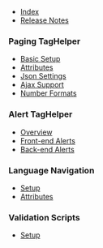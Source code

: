 - [Index][1]
- [Release Notes](https://github.com/LazZiya/TagHelpers/releases)

### Paging TagHelper
- [Basic Setup][2]
- [Attributes][3]
- [Json Settings][4]
- [Ajax Support][5]
- [Number Formats][6]

### Alert TagHelper
- [Overview][7]
- [Front-end Alerts][8]
- [Back-end Alerts][9]

### Language Navigation
- [Setup][10]
- [Attributes][11]

### Validation Scripts
- [Setup][12]

[1]:../../LazZiya/TagHelpers/index.md
[2]:../../LazZiya/TagHelpers/paging-tagHelper-basic-setup.md
[3]:../../LazZiya/TagHelpers/paging-tagHelper-attributes.md
[4]:../../LazZiya/TagHelpers/Paging-tagHelper-Json-Settings.md
[5]:../../LazZiya/TagHelpers/paging-tagHelper-ajax-support.md
[6]:../../LazZiya/TagHelpers/paging-tagHelper-number-formats
[7]:../../lazZiya/TagHelpers/alert-tagHelper-overview.md
[8]:../../lazZiya/TagHelpers/alerts-tagHelper-front-end-alerts.md
[9]:../../lazZiya/TagHelpers/alerts-tagHelper-back-end-alerts.md
[10]:../../lazZiya/TagHelpers/languagenav-tagHelper-setup.md
[11]:../../lazZiya/TagHelpers/languageNav-tagHelper-attributes.md
[12]:../../lazZiya/TagHelpers/localizationvalidationscripts-tagHelper-setup.md